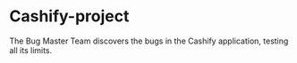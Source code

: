 # Cashify-project
The Bug Master Team discovers the bugs in the Cashify application, testing all its limits.
